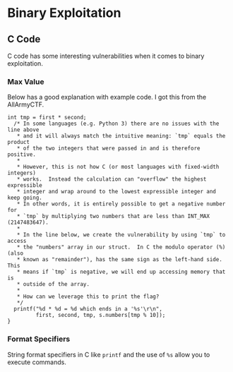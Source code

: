 # Binary Exploitation

## C Code
C code has some interesting vulnerabilities when it comes to binary exploitation. 
### Max Value
Below has a good explanation with example code. I got this from the AllArmyCTF.
```
int tmp = first * second;
  /* In some languages (e.g. Python 3) there are no issues with the line above
   * and it will always match the intuitive meaning: `tmp` equals the product
   * of the two integers that were passed in and is therefore positive.
   *
   * However, this is not how C (or most languages with fixed-width integers)
   * works.  Instead the calculation can "overflow" the highest expressible
   * integer and wrap around to the lowest expressible integer and keep going.
   * In other words, it is entirely possible to get a negative number for
   * `tmp` by multiplying two numbers that are less than INT_MAX (2147483647).
   *
   * In the line below, we create the vulnerability by using `tmp` to access
   * the "numbers" array in our struct.  In C the modulo operator (%) (also
   * known as "remainder"), has the same sign as the left-hand side.  This
   * means if `tmp` is negative, we will end up accessing memory that is
   * outside of the array.
   *
   * How can we leverage this to print the flag?
   */
  printf("%d * %d = %d which ends in a '%s'\r\n",
         first, second, tmp, s.numbers[tmp % 10]);
}
```
### Format Specifiers
String format specifiers in C like ```printf``` and the use of ```%s``` allow you to execute commands. 